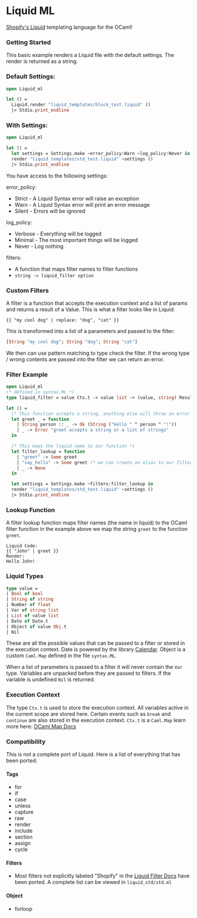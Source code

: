 # Liquid ML

[Shopify's Liquid](https://shopify.dev/api/liquid/) templating language for the OCaml!

### Getting Started
This basic example renders a Liquid file with the default settings. The render is returned as a string.

### Default Settings:
```ocaml
open Liquid_ml

let () =
  Liquid.render "liquid_templates/block_test.liquid" ()
  |> Stdio.print_endline
```

### With Settings:
```ocaml
open Liquid_ml

let () =
  let settings = Settings.make ~error_policy:Warn ~log_policy:Never in
  render "liquid_templates/std_test.liquid" ~settings ()
  |> Stdio.print_endline

```

You have access to the following settings:

error_policy:
- Strict - A Liquid Syntax error will raise an exception
- Warn - A Liquid Syntax error will print an error message
- Silent - Errors will be ignored

log_policy:
- Verbose - Everything will be logged
- Minimal - The most important things will be logged
- Never - Log nothing

filters:
- A function that maps filter names to filter functions
- `string -> liquid_filter option`


### Custom Filters
A filter is a function that accepts the execution context and a list of params and returns a result of a Value.
This is what a filter looks like in Liquid:
```liquid
{{ "my cool dog" | replace: "dog", "cat" }}
```
This is transformed into a list of a parameters and passed to the filter:
```ocaml
[String "my cool dog"; String "dog"; String "cat"]
```
We then can use pattern matching to type check the filter.
If the wrong type / wrong contents are passed into the filter we can return an error.

### Filter Example

```ocaml
open Liquid_ml
(* defined in syntax.ML *)
type liquid_filter = value Ctx.t -> value list -> (value, string) Result.t

let () =
  (* This function accepts a string, anything else will throw an error *)
  let greet _ = function
    | String person :: _ -> Ok (String ("Hello " ^ person ^ "!"))
    | _ -> Error "greet accepts a string or a list of strings"
  in

  (* This maps the liquid name to our function *)
  let filter_lookup = function
    | "greet" -> Some greet
    | "say_hello" -> Some greet (* we can create an alias to our filter *)
    | _ -> None
  in

  let settings = Settings.make ~filters:filter_lookup in
  render "liquid_templates/std_test.liquid" ~settings ()
  |> Stdio.print_endline

```

### Lookup Function
A filter lookup function maps filter names (the name in liquid) to the OCaml filter function in the example above we map the string `greet` to the function `greet`.

```liquid
Liquid Code:
{{ "John" | greet }}
Render:
Hello John!
```

### Liquid Types

``` ocaml
type value =
| Bool of bool
| String of string
| Number of float
| Var of string list
| List of value list
| Date of Date.t
| Object of value Obj.t
| Nil
```

These are all the possible values that can be passed to a filter or stored in the execution context. Date is powered by the library [Calendar](https://github.com/ocaml-community/calendar). Object is a custom `Caml.Map` defined in the file `syntax.ML`.

When a list of parameters is passed to a filter it will never contain the `Var` type. Variables are unpacked before they are passed to filters. If the variable is undefined `Nil` is returned.

### Execution Context
The type `Ctx.t` is used to store the execution context. All variables active in the current scope are stored here. Certain events such as `break` and `continue` are also stored in the execution context. `Ctx.t` is a `Caml.Map` learn more here: [OCaml Map Docs](https://ocaml.org/docs/map)

### Compatibility
This is not a complete port of Liquid. Here is a list of everything that has been ported:
#### Tags
- for
- if
- case
- unless
- capture
- raw
- render
- include
- section
- assign
- cycle

#### Filters
- Most filters not explicitly labeled "Shopify" in the [Liquid Filter Docs](https://shopify.dev/api/liquid/filters) have been ported. A complete list can be viewed in `liquid_std/std.ml`

#### Object
- forloop
